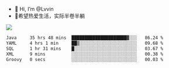 - 👋 Hi, I’m @Lvvin
- 🍎希望热爱生活，实际半卷半躺
<!--
👀 I’m interested in ...
- 🌱 I’m currently learning ...
- 💞️ I’m looking to collaborate on ...
- 📫 How to reach me ...
->

<!---
Lvvin/Lvvin is a ✨ special ✨ repository because its `README.md` (this file) appears on your GitHub profile.
You can click the Preview link to take a look at your changes.

![Lvvin's GitHub stats](https://github-readme-stats.vercel.app/api?username=Lvvin&theme=default&show_icons=true&count_private=true)
--->

<a href="https://github.com/anuraghazra/github-readme-stats">
  <img align="center" src="https://github-readme-stats-lvvins-projects.vercel.app/api?username=Lvvin&theme=default&show_icons=true&count_private=true" />
</a>

<!--START_SECTION:waka-->

```txt
Java     35 hrs 48 mins  █████████████████████▓░░░   86.24 %
YAML     4 hrs 1 min     ██▒░░░░░░░░░░░░░░░░░░░░░░   09.68 %
SQL      1 hr 31 mins    █░░░░░░░░░░░░░░░░░░░░░░░░   03.67 %
XML      9 mins          ░░░░░░░░░░░░░░░░░░░░░░░░░   00.38 %
Groovy   0 secs          ░░░░░░░░░░░░░░░░░░░░░░░░░   00.03 %
```

<!--END_SECTION:waka-->


